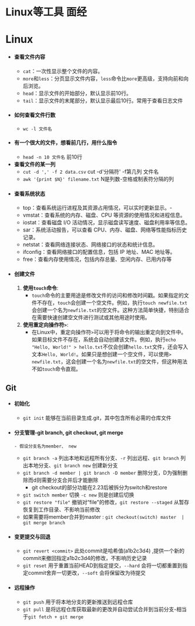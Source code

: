 # Linux等工具 面经

# Linux

- #### 查看文件内容
   - `cat`：一次性显示整个文件的内容。
   - `more`和`less`：分页显示文件内容，`less`命令比`more`更高级，支持向前和向后浏览。
   - `head`：显示文件的开始部分，默认显示前10行。
   - `tail`：显示文件的末尾部分，默认显示最后10行。常用于查看日志文件
- #### 如何查看文件行数
   - `wc -l 文件名`
- #### 有一个很大的文件，想看前几行，用什么指令
   - `head -n 10 文件名`  前10行
- **查看文件的某一列**
   - `cut -d ',' -f 2 data.csv`  cut -d'分隔符' -f第几列 文件名
   - `awk '{print $N}' filename.txt` N是列数-空格或制表符分隔的列
- #### 查看系统状态
   - top：查看系统运行进程及其资源占用情况，可以实时更新显示。-
   - vmstat：查看系统的内存、磁盘、CPU 等资源的使用情况和进程信息。
   - iostat：查看磁盘 I/O 活动情况，显示磁盘读写速度、磁盘利用率等信息。
   - sar：系统活动报告，可以查看 CPU、内存、磁盘、网络等性能指标历史记录。
   - netstat：查看网络连接状态、网络接口的状态和统计信息。
   - ifconfig：查看网络接口的配置信息，包括 IP 地址、MAC 地址等。
   - free：查看内存使用情况，包括内存总量、空闲内存、已用内存等
- #### 创建文件
   1. **使用`touch`命令**:
      - `touch`命令的主要用途是修改文件的访问和修改时间戳。如果指定的文件不存在，`touch`会创建一个空文件。例如，执行`touch newfile.txt`会创建一个名为`newfile.txt`的空文件。这种方法简单快捷，特别适合在需要快速创建空文件进行测试或其他用途时使用。
   2. **使用重定向操作符`>`**:
      - 在Linux中，重定向操作符`>`可以用于将命令的输出重定向到文件中。如果目标文件不存在，系统会自动创建该文件。例如，执行`echo "Hello, World!" > hello.txt`不仅会创建`hello.txt`文件，还会写入文本`Hello, World!`。如果只是想创建一个空文件，可以使用`> newfile.txt`，这会创建一个名为`newfile.txt`的空文件，但这种用法不如`touch`命令直观。

## Git

- #### 初始化
   - `git init` 能够在当前目录生成.git，其中包含所有必需的仓库文件
- #### 分支管理-git branch, git checkout, git merge
      - 假设分支名为member、 new
   - `git branch -a` 列出本地和远程所有分支、`-r` 列出远程、`git branch`  列出本地分支、`git branch new` 创建新分支
   - `git branch -d member | git branch -D member` 删除分支，D为强制删除而d则需要分支合并后才能删除
      - git checkout的部分功能在2.23后被拆分为switch和restore
   - `git switch member`  切换 `-c new` 则是创建后切换
   - `git restore "file"` 撤销对“file"的修改，`git restore --staged`  从暂存恢复到工作目录、不影响当前修改
   - 如果需要将member合并到master :  `git checkout(switch) master  | git merge branch`
- #### 变更提交与回退
   - `git revert <commit>` 此处commit是哈希值(a1b2c3d4) ,提供一个新的commit来撤回指定a1b2c3d4的修改，不影响历史记录
   - `git reset` 用于重置当前HEAD到指定提交，`--hard` 会将一切都重置到指定commit舍弃一切更改，`--soft` 会将保留改为待提交
- #### 远程操作
   - `git push` 用于将本地分支的更新推送到远程仓库
   - `git pull` 是将远程仓库获取最新的更改并自动尝试合并到当前分支-相当于`git fetch + git merge`


